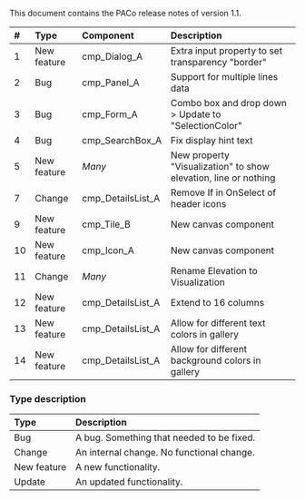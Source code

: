 This document contains the PACo release notes of version 1.1.

| # | Type | Component | Description |
| :--- | :--- | :--- | :--- |
| 1 | New feature | cmp_Dialog_A | Extra input property to set transparency "border" |
| 2 | Bug | cmp_Panel_A | Support for multiple lines data |
| 3 | Bug | cmp_Form_A | Combo box and drop down > Update to "SelectionColor" |
| 4 | Bug | cmp_SearchBox_A | Fix display hint text |
| 5 | New feature | *Many* | New property "Visualization" to show elevation, line or nothing |
| 7 | Change | cmp_DetailsList_A | Remove If in OnSelect of header icons |
| 9 | New feature | cmp_Tile_B | New canvas component |
| 10 | New feature | cmp_Icon_A | New canvas component |
| 11 | Change | *Many* | Rename Elevation to Visualization |
| 12 | New feature | cmp_DetailsList_A | Extend to 16 columns |
| 13 | New feature | cmp_DetailsList_A | Allow for different text colors in gallery |
| 14 | New feature | cmp_DetailsList_A | Allow for different background colors in gallery |

### Type description

| Type | Description |
| :--- | :--- |
| Bug | A bug. Something that needed to be fixed. |
| Change | An internal change. No functional change. |
| New feature | A new functionality. |
| Update | An updated functionality. |
